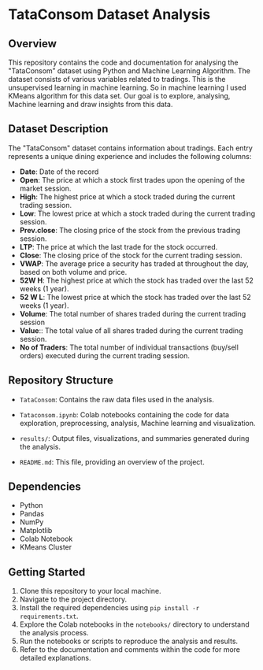 # TataConsom Dataset Analysis

## Overview
This repository contains the code and documentation for analysing the "TataConsom” dataset using Python and Machine Learning Algorithm. The dataset consists of various variables related to tradings. This is the unsupervised learning in machine learning. So in machine learning I used KMeans algorithm for this data set. Our goal is to explore, analysing, Machine learning and draw insights from this data.
## Dataset Description
The "TataConsom" dataset contains information about tradings. Each entry represents a unique dining experience and includes the following columns:

- **Date**: Date of the record
- **Open**:  The price at which a stock first trades upon the opening of the market session.
- **High**: The highest price at which a stock traded during the current trading session.
- **Low**: The lowest price at which a stock traded during the current trading session.
- **Prev.close**: The closing price of the stock from the previous trading session.
- **LTP**: The price at which the last trade for the stock occurred.
- **Close**: The closing price of the stock for the current trading session.
- **VWAP**: The average price a security has traded at throughout the day, based on both volume and price.
- **52W H**: The highest price at which the stock has traded over the last 52 weeks (1 year).
- **52 W L**: The lowest price at which the stock has traded over the last 52 weeks (1 year).
- **Volume**: The total number of shares traded during the current trading session
- **Value**:: The total value of all shares traded during the current trading session.
- **No of Traders**: The total number of individual transactions (buy/sell orders) executed during the current trading session.
## Repository Structure
- `TataConsom`: Contains the raw data files used in the analysis.

- `Tataconsom.ipynb`: Colab notebooks containing the code for data exploration, preprocessing, analysis, Machine learning and visualization.
- `results/`: Output files, visualizations, and summaries generated during the analysis.
- `README.md`: This file, providing an overview of the project.

## Dependencies
- Python
- Pandas
- NumPy
- Matplotlib
- Colab Notebook
- KMeans Cluster
## Getting Started
1. Clone this repository to your local machine.
2. Navigate to the project directory.
3. Install the required dependencies using `pip install -r requirements.txt`.
4. Explore the Colab notebooks in the `notebooks/` directory to understand the analysis process.
5. Run the notebooks or scripts to reproduce the analysis and results.
6. Refer to the documentation and comments within the code for more detailed explanations.
